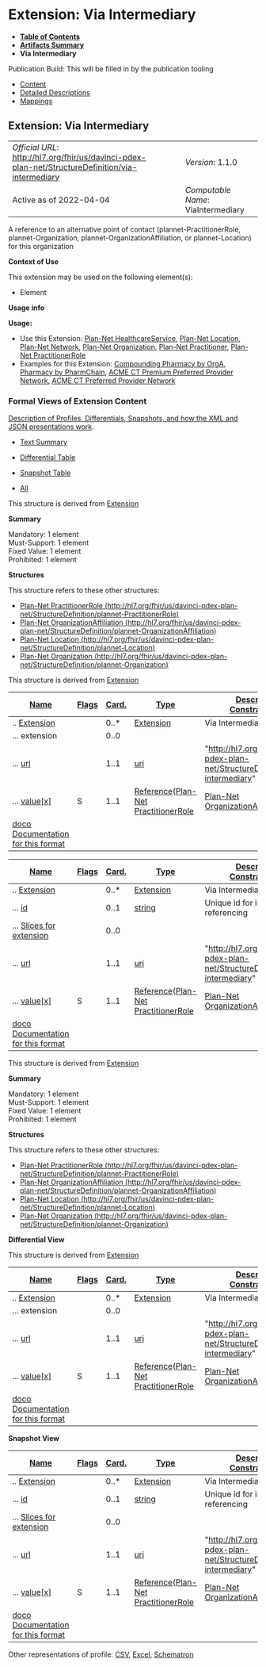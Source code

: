 # Extension: Via Intermediary

* [**Table of Contents**](toc.html)
* [**Artifacts Summary**](artifacts.html)
* **Via Intermediary**

Publication Build: This will be filled in by the publication tooling

* [Content](#)
* [Detailed Descriptions](StructureDefinition-via-intermediary-definitions.html)
* [Mappings](StructureDefinition-via-intermediary-mappings.html)

## Extension: Via Intermediary

|  |  |  |  |  |
| --- | --- | --- | --- | --- |
| *Official URL*: http://hl7.org/fhir/us/davinci-pdex-plan-net/StructureDefinition/via-intermediary | | | | *Version*: 1.1.0 |
| Active as of 2022-04-04 | | | | *Computable Name*: ViaIntermediary |

A reference to an alternative point of contact (plannet-PractitionerRole, plannet-Organization, plannet-OrganizationAffiliation, or plannet-Location) for this organization

**Context of Use**

This extension may be used on the following element(s):

* Element

**Usage info**

**Usage:**

* Use this Extension: [Plan-Net HealthcareService](StructureDefinition-plannet-HealthcareService.html), [Plan-Net Location](StructureDefinition-plannet-Location.html), [Plan-Net Network](StructureDefinition-plannet-Network.html), [Plan-Net Organization](StructureDefinition-plannet-Organization.html), [Plan-Net Practitioner](StructureDefinition-plannet-Practitioner.html), [Plan-Net PractitionerRole](StructureDefinition-plannet-PractitionerRole.html)
* Examples for this Extension: [Compounding Pharmacy by OrgA](HealthcareService-PharmChainCompService.html), [Pharmacy by PharmChain](HealthcareService-PharmChainRetailService.html), [ACME CT Premium Preferred Provider Network](Organization-AcmeofCTPremNet.html), [ACME CT Preferred Provider Network](Organization-AcmeofCTStdNet.html)

### Formal Views of Extension Content

[Description of Profiles, Differentials, Snapshots, and how the XML and JSON presentations work](http://hl7.org/fhir/R4/profiling.html#representation).

* [Text Summary](#tabs-summ)
* [Differential Table](#tabs-diff)
* [Snapshot Table](#tabs-snap)

* [All](#tabs-all)

This structure is derived from [Extension](http://hl7.org/fhir/R4/extensibility.html#Extension)

**Summary**

Mandatory: 1 element  
 Must-Support: 1 element  
 Fixed Value: 1 element  
 Prohibited: 1 element

**Structures**

This structure refers to these other structures:

* [Plan-Net PractitionerRole (http://hl7.org/fhir/us/davinci-pdex-plan-net/StructureDefinition/plannet-PractitionerRole)](StructureDefinition-plannet-PractitionerRole.html)
* [Plan-Net OrganizationAffiliation (http://hl7.org/fhir/us/davinci-pdex-plan-net/StructureDefinition/plannet-OrganizationAffiliation)](StructureDefinition-plannet-OrganizationAffiliation.html)
* [Plan-Net Location (http://hl7.org/fhir/us/davinci-pdex-plan-net/StructureDefinition/plannet-Location)](StructureDefinition-plannet-Location.html)
* [Plan-Net Organization (http://hl7.org/fhir/us/davinci-pdex-plan-net/StructureDefinition/plannet-Organization)](StructureDefinition-plannet-Organization.html)

This structure is derived from [Extension](http://hl7.org/fhir/R4/extensibility.html#Extension)

| [Name](http://hl7.org/fhir/R4/formats.html#table "The logical name of the element") | [Flags](http://hl7.org/fhir/R4/formats.html#table "Information about the use of the element") | [Card.](http://hl7.org/fhir/R4/formats.html#table "Minimum and Maximum # of times the the element can appear in the instance") | [Type](http://hl7.org/fhir/R4/formats.html#table "Reference to the type of the element") | [Description & Constraints](http://hl7.org/fhir/R4/formats.html#table "Additional information about the element")[doco](http://hl7.org/fhir/R4/formats.html#table "Legend for this format") |
| --- | --- | --- | --- | --- |
| .. [Extension](StructureDefinition-via-intermediary-definitions.html#Extension "A reference to an alternative point of contact (plannet-PractitionerRole, plannet-Organization, plannet-OrganizationAffiliation, or plannet-Location) for this organization") |  | 0..\* | [Extension](http://hl7.org/fhir/R4/extensibility.html#Extension) | Via Intermediary |
| ... extension |  | 0..0 |  |  |
| ... [url](StructureDefinition-via-intermediary-definitions.html#Extension.url) |  | 1..1 | [uri](http://hl7.org/fhir/R4/datatypes.html#uri) | "http://hl7.org/fhir/us/davinci-pdex-plan-net/StructureDefinition/via-intermediary" |
| ... [value[x]](StructureDefinition-via-intermediary-definitions.html#Extension.value[x]) | S | 1..1 | [Reference](http://hl7.org/fhir/R4/references.html)([Plan-Net PractitionerRole](StructureDefinition-plannet-PractitionerRole.html) | [Plan-Net OrganizationAffiliation](StructureDefinition-plannet-OrganizationAffiliation.html) | [Plan-Net Location](StructureDefinition-plannet-Location.html) | [Plan-Net Organization](StructureDefinition-plannet-Organization.html)) | Value of extension |
| [doco Documentation for this format](http://hl7.org/fhir/R4/formats.html#table "Legend for this format") | | | | |

| [Name](http://hl7.org/fhir/R4/formats.html#table "The logical name of the element") | [Flags](http://hl7.org/fhir/R4/formats.html#table "Information about the use of the element") | [Card.](http://hl7.org/fhir/R4/formats.html#table "Minimum and Maximum # of times the the element can appear in the instance") | [Type](http://hl7.org/fhir/R4/formats.html#table "Reference to the type of the element") | [Description & Constraints](http://hl7.org/fhir/R4/formats.html#table "Additional information about the element")[doco](http://hl7.org/fhir/R4/formats.html#table "Legend for this format") |
| --- | --- | --- | --- | --- |
| .. [Extension](StructureDefinition-via-intermediary-definitions.html#Extension "A reference to an alternative point of contact (plannet-PractitionerRole, plannet-Organization, plannet-OrganizationAffiliation, or plannet-Location) for this organization") |  | 0..\* | [Extension](http://hl7.org/fhir/R4/extensibility.html#Extension) | Via Intermediary |
| ... [id](StructureDefinition-via-intermediary-definitions.html#Extension.id "Unique id for the element within a resource (for internal references). This may be any string value that does not contain spaces.") |  | 0..1 | [string](http://hl7.org/fhir/R4/datatypes.html#string) | Unique id for inter-element referencing |
| ... [Slices for extension](StructureDefinition-via-intermediary-definitions.html#Extension.extension "An Extension") |  | 0..0 |  |  |
| ... [url](StructureDefinition-via-intermediary-definitions.html#Extension.url "Source of the definition for the extension code - a logical name or a URL.") |  | 1..1 | [uri](http://hl7.org/fhir/R4/datatypes.html#uri) | "http://hl7.org/fhir/us/davinci-pdex-plan-net/StructureDefinition/via-intermediary" |
| ... [value[x]](StructureDefinition-via-intermediary-definitions.html#Extension.value[x] "Value of extension - must be one of a constrained set of the data types (see [Extensibility](http://hl7.org/fhir/R4/extensibility.html) for a list).") | S | 1..1 | [Reference](http://hl7.org/fhir/R4/references.html)([Plan-Net PractitionerRole](StructureDefinition-plannet-PractitionerRole.html) | [Plan-Net OrganizationAffiliation](StructureDefinition-plannet-OrganizationAffiliation.html) | [Plan-Net Location](StructureDefinition-plannet-Location.html) | [Plan-Net Organization](StructureDefinition-plannet-Organization.html)) | Value of extension |
| [doco Documentation for this format](http://hl7.org/fhir/R4/formats.html#table "Legend for this format") | | | | |

This structure is derived from [Extension](http://hl7.org/fhir/R4/extensibility.html#Extension)

**Summary**

Mandatory: 1 element  
 Must-Support: 1 element  
 Fixed Value: 1 element  
 Prohibited: 1 element

**Structures**

This structure refers to these other structures:

* [Plan-Net PractitionerRole (http://hl7.org/fhir/us/davinci-pdex-plan-net/StructureDefinition/plannet-PractitionerRole)](StructureDefinition-plannet-PractitionerRole.html)
* [Plan-Net OrganizationAffiliation (http://hl7.org/fhir/us/davinci-pdex-plan-net/StructureDefinition/plannet-OrganizationAffiliation)](StructureDefinition-plannet-OrganizationAffiliation.html)
* [Plan-Net Location (http://hl7.org/fhir/us/davinci-pdex-plan-net/StructureDefinition/plannet-Location)](StructureDefinition-plannet-Location.html)
* [Plan-Net Organization (http://hl7.org/fhir/us/davinci-pdex-plan-net/StructureDefinition/plannet-Organization)](StructureDefinition-plannet-Organization.html)

**Differential View**

This structure is derived from [Extension](http://hl7.org/fhir/R4/extensibility.html#Extension)

| [Name](http://hl7.org/fhir/R4/formats.html#table "The logical name of the element") | [Flags](http://hl7.org/fhir/R4/formats.html#table "Information about the use of the element") | [Card.](http://hl7.org/fhir/R4/formats.html#table "Minimum and Maximum # of times the the element can appear in the instance") | [Type](http://hl7.org/fhir/R4/formats.html#table "Reference to the type of the element") | [Description & Constraints](http://hl7.org/fhir/R4/formats.html#table "Additional information about the element")[doco](http://hl7.org/fhir/R4/formats.html#table "Legend for this format") |
| --- | --- | --- | --- | --- |
| .. [Extension](StructureDefinition-via-intermediary-definitions.html#Extension "A reference to an alternative point of contact (plannet-PractitionerRole, plannet-Organization, plannet-OrganizationAffiliation, or plannet-Location) for this organization") |  | 0..\* | [Extension](http://hl7.org/fhir/R4/extensibility.html#Extension) | Via Intermediary |
| ... extension |  | 0..0 |  |  |
| ... [url](StructureDefinition-via-intermediary-definitions.html#Extension.url) |  | 1..1 | [uri](http://hl7.org/fhir/R4/datatypes.html#uri) | "http://hl7.org/fhir/us/davinci-pdex-plan-net/StructureDefinition/via-intermediary" |
| ... [value[x]](StructureDefinition-via-intermediary-definitions.html#Extension.value[x]) | S | 1..1 | [Reference](http://hl7.org/fhir/R4/references.html)([Plan-Net PractitionerRole](StructureDefinition-plannet-PractitionerRole.html) | [Plan-Net OrganizationAffiliation](StructureDefinition-plannet-OrganizationAffiliation.html) | [Plan-Net Location](StructureDefinition-plannet-Location.html) | [Plan-Net Organization](StructureDefinition-plannet-Organization.html)) | Value of extension |
| [doco Documentation for this format](http://hl7.org/fhir/R4/formats.html#table "Legend for this format") | | | | |

**Snapshot View**

| [Name](http://hl7.org/fhir/R4/formats.html#table "The logical name of the element") | [Flags](http://hl7.org/fhir/R4/formats.html#table "Information about the use of the element") | [Card.](http://hl7.org/fhir/R4/formats.html#table "Minimum and Maximum # of times the the element can appear in the instance") | [Type](http://hl7.org/fhir/R4/formats.html#table "Reference to the type of the element") | [Description & Constraints](http://hl7.org/fhir/R4/formats.html#table "Additional information about the element")[doco](http://hl7.org/fhir/R4/formats.html#table "Legend for this format") |
| --- | --- | --- | --- | --- |
| .. [Extension](StructureDefinition-via-intermediary-definitions.html#Extension "A reference to an alternative point of contact (plannet-PractitionerRole, plannet-Organization, plannet-OrganizationAffiliation, or plannet-Location) for this organization") |  | 0..\* | [Extension](http://hl7.org/fhir/R4/extensibility.html#Extension) | Via Intermediary |
| ... [id](StructureDefinition-via-intermediary-definitions.html#Extension.id "Unique id for the element within a resource (for internal references). This may be any string value that does not contain spaces.") |  | 0..1 | [string](http://hl7.org/fhir/R4/datatypes.html#string) | Unique id for inter-element referencing |
| ... [Slices for extension](StructureDefinition-via-intermediary-definitions.html#Extension.extension "An Extension") |  | 0..0 |  |  |
| ... [url](StructureDefinition-via-intermediary-definitions.html#Extension.url "Source of the definition for the extension code - a logical name or a URL.") |  | 1..1 | [uri](http://hl7.org/fhir/R4/datatypes.html#uri) | "http://hl7.org/fhir/us/davinci-pdex-plan-net/StructureDefinition/via-intermediary" |
| ... [value[x]](StructureDefinition-via-intermediary-definitions.html#Extension.value[x] "Value of extension - must be one of a constrained set of the data types (see [Extensibility](http://hl7.org/fhir/R4/extensibility.html) for a list).") | S | 1..1 | [Reference](http://hl7.org/fhir/R4/references.html)([Plan-Net PractitionerRole](StructureDefinition-plannet-PractitionerRole.html) | [Plan-Net OrganizationAffiliation](StructureDefinition-plannet-OrganizationAffiliation.html) | [Plan-Net Location](StructureDefinition-plannet-Location.html) | [Plan-Net Organization](StructureDefinition-plannet-Organization.html)) | Value of extension |
| [doco Documentation for this format](http://hl7.org/fhir/R4/formats.html#table "Legend for this format") | | | | |

Other representations of profile: [CSV](StructureDefinition-via-intermediary.csv), [Excel](StructureDefinition-via-intermediary.xlsx), [Schematron](StructureDefinition-via-intermediary.sch)
